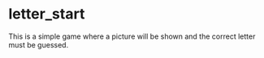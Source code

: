 # letter_start

This is a simple game where a picture will be shown and the correct letter must be guessed.
